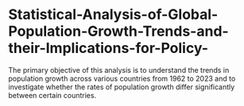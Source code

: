 # Statistical-Analysis-of-Global-Population-Growth-Trends-and-their-Implications-for-Policy-
The primary objective of this analysis is to understand the trends in population growth across various countries from 1962 to 2023 and to investigate whether the rates of population growth differ significantly between certain countries. 
